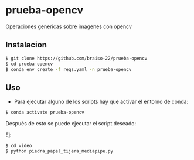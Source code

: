 # prueba-opencv

Operaciones genericas sobre imagenes con opencv

## Instalacion

```bash
$ git clone https://github.com/braiso-22/prueba-opencv
$ cd prueba-opencv
$ conda env create -f reqs.yaml -n prueba-opencv
```

## Uso

* Para ejecutar alguno de los scripts hay que activar el entorno de conda:
```bash
$ conda activate prueba-opencv
```
Después de esto se puede ejecutar el script deseado:

Ej:
```bash
$ cd video
$ python piedra_papel_tijera_mediapipe.py
```
